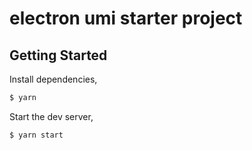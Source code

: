 # electron umi starter project

## Getting Started

Install dependencies,

```bash
$ yarn
```

Start the dev server,

```bash
$ yarn start
```
